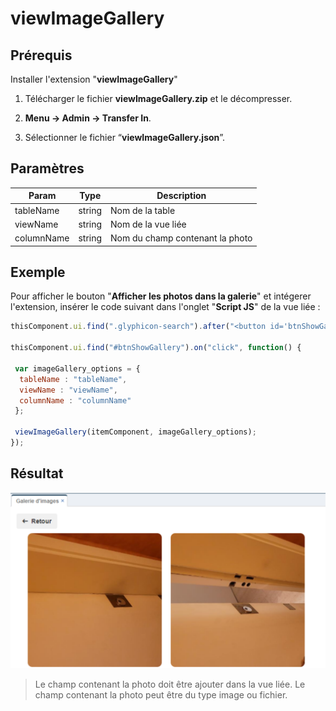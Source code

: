 # viewImageGallery

## Prérequis

Installer l'extension "**viewImageGallery**"

1. Télécharger le fichier **viewImageGallery.zip** et le décompresser.

2.  **Menu → Admin → Transfer In**.

3. Sélectionner le fichier “**viewImageGallery.json**”.

## Paramètres

| Param | Type | Description |
|-------|------|-------------|
|tableName|	string|	Nom de la table
|viewName|	string|	Nom de la vue liée
|columnName| string|	Nom du champ contenant la photo

## Exemple

Pour afficher le bouton "**Afficher les photos dans la galerie**" et intégerer l'extension, insérer le code suivant dans l'onglet "**Script JS**" de la vue liée :

```javascript
thisComponent.ui.find(".glyphicon-search").after("<button id='btnShowGallery' type='button' role='button' class='btn btn-ajouter' style='margin-left:5px; background-color:#296294; color:white;' title='Afficher les photos dans la galerie'><i class='fas fa-images'></i>&nbsp;&nbsp;<span class='trn'>Afficher les photos dans la galerie</span></button>");
  
thisComponent.ui.find("#btnShowGallery").on("click", function() {

 var imageGallery_options = {
  tableName : "tableName", 
  viewName : "viewName", 
  columnName : "columnName"
 };

 viewImageGallery(itemComponent, imageGallery_options);
});
```

## Résultat

![screenshot](images/gallery.png "Gallerie")


> Le champ contenant la photo doit être ajouter dans la vue liée.
> Le champ contenant la photo peut être du type image ou fichier.

